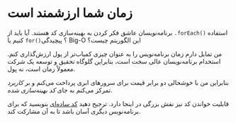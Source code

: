 # زمان شما ارزشمند است

برنامه‌نویسان عاشق فکر کردن به بهینه‌سازی کد هستند. آیا باید از `.forEach()` استفاده کنیم یا `for()`؟ پیچیدگی Big-O این الگوریتم چیست؟

من تمایل دارم زمان برنامه‌نویس را به عنوان چیزی کمیاب‌تر از پول ارزش‌گذاری کنم. استخدام برنامه‌نویسان عالی سخت است، بنابراین گلوگاه تحقیق و توسعه یک شرکت معمولاً زمان است، نه پول.

بنابراین من با خوشحالی دو برابر قیمت برای سرورهای ابری پرداخت می‌کنم و بر _کاربرد_ تمرکز می‌کنم به جای _کد بهینه‌سازی شده_.

قابلیت خواندن کد نیز نقش بزرگی در اینجا دارد. ترجیح دهید [کد ساده‌ای](keep-it-simple.md) بنویسید که برای برنامه‌نویس دیگری آسان باشد تا به آن مشارکت کند.